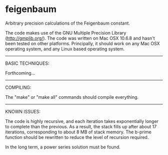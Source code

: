 feigenbaum
==========

Arbitrary precision calculations of the Feigenbaum constant.

The code makes use of the GNU Multiple Precision Library (http://gmplib.org/). The code was written on Mac OSX 10.6.8 and hasn't been tested on other platforms. Principally, it should work on any Mac OSX operating system, and any Linux based operating system.



----------
BASIC TECHNIQUES:

Forthcoming...




----------
COMPILING:

The "make" or "make all" commands should compile everything. 




----------
KNOWN ISSUES:

The code is highly recursive, and each iteration takes exponentially longer to complete than the previous. As a result, the stack fills up after about 17 iterations, corresponding to about 8 MB of stack memory. The b-prime function should be rewritten to reduce the level of recursion required.

In the long term, a power series solution must be found.
